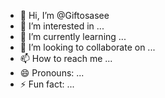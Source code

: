 - 👋 Hi, I’m @Giftosasee
- 👀 I’m interested in ...
- 🌱 I’m currently learning ...
- 💞️ I’m looking to collaborate on ...
- 📫 How to reach me ...
- 😄 Pronouns: ...
- ⚡ Fun fact: ...

<!---
Giftosasee/Giftosasee is a ✨ special ✨ repository because its `README.md` (this file) appears on your GitHub profile.
You can click the Preview link to take a look at your changes.
--->
